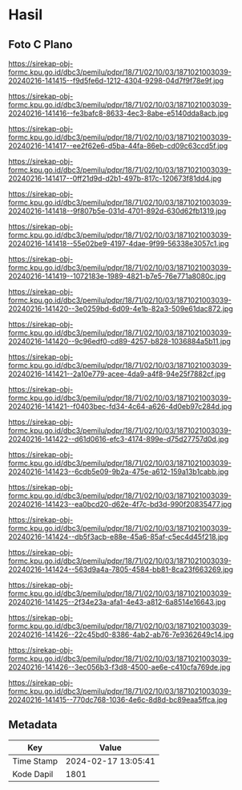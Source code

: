# Hasil

## Foto C Plano

https://sirekap-obj-formc.kpu.go.id/dbc3/pemilu/pdpr/18/71/02/10/03/1871021003039-20240216-141415--f9d5fe6d-1212-4304-9298-04d7f9f78e9f.jpg

https://sirekap-obj-formc.kpu.go.id/dbc3/pemilu/pdpr/18/71/02/10/03/1871021003039-20240216-141416--fe3bafc8-8633-4ec3-8abe-e5140dda8acb.jpg

https://sirekap-obj-formc.kpu.go.id/dbc3/pemilu/pdpr/18/71/02/10/03/1871021003039-20240216-141417--ee2f62e6-d5ba-44fa-86eb-cd09c63ccd5f.jpg

https://sirekap-obj-formc.kpu.go.id/dbc3/pemilu/pdpr/18/71/02/10/03/1871021003039-20240216-141417--0ff21d9d-d2b1-497b-817c-120673f81dd4.jpg

https://sirekap-obj-formc.kpu.go.id/dbc3/pemilu/pdpr/18/71/02/10/03/1871021003039-20240216-141418--9f807b5e-031d-4701-892d-630d62fb1319.jpg

https://sirekap-obj-formc.kpu.go.id/dbc3/pemilu/pdpr/18/71/02/10/03/1871021003039-20240216-141418--55e02be9-4197-4dae-9f99-56338e3057c1.jpg

https://sirekap-obj-formc.kpu.go.id/dbc3/pemilu/pdpr/18/71/02/10/03/1871021003039-20240216-141419--1072183e-1989-4821-b7e5-76e771a8080c.jpg

https://sirekap-obj-formc.kpu.go.id/dbc3/pemilu/pdpr/18/71/02/10/03/1871021003039-20240216-141420--3e0259bd-6d09-4e1b-82a3-509e61dac872.jpg

https://sirekap-obj-formc.kpu.go.id/dbc3/pemilu/pdpr/18/71/02/10/03/1871021003039-20240216-141420--9c96edf0-cd89-4257-b828-1036884a5b11.jpg

https://sirekap-obj-formc.kpu.go.id/dbc3/pemilu/pdpr/18/71/02/10/03/1871021003039-20240216-141421--2a10e779-acee-4da9-a4f8-94e25f7882cf.jpg

https://sirekap-obj-formc.kpu.go.id/dbc3/pemilu/pdpr/18/71/02/10/03/1871021003039-20240216-141421--f0403bec-fd34-4c64-a626-4d0eb97c284d.jpg

https://sirekap-obj-formc.kpu.go.id/dbc3/pemilu/pdpr/18/71/02/10/03/1871021003039-20240216-141422--d61d0616-efc3-4174-899e-d75d27757d0d.jpg

https://sirekap-obj-formc.kpu.go.id/dbc3/pemilu/pdpr/18/71/02/10/03/1871021003039-20240216-141423--6cdb5e09-9b2a-475e-a612-159a13b1cabb.jpg

https://sirekap-obj-formc.kpu.go.id/dbc3/pemilu/pdpr/18/71/02/10/03/1871021003039-20240216-141423--ea0bcd20-d62e-4f7c-bd3d-990f20835477.jpg

https://sirekap-obj-formc.kpu.go.id/dbc3/pemilu/pdpr/18/71/02/10/03/1871021003039-20240216-141424--db5f3acb-e88e-45a6-85af-c5ec4d45f218.jpg

https://sirekap-obj-formc.kpu.go.id/dbc3/pemilu/pdpr/18/71/02/10/03/1871021003039-20240216-141424--563d9a4a-7805-4584-bb81-8ca23f663269.jpg

https://sirekap-obj-formc.kpu.go.id/dbc3/pemilu/pdpr/18/71/02/10/03/1871021003039-20240216-141425--2f34e23a-afa1-4e43-a812-6a8514e16643.jpg

https://sirekap-obj-formc.kpu.go.id/dbc3/pemilu/pdpr/18/71/02/10/03/1871021003039-20240216-141426--22c45bd0-8386-4ab2-ab76-7e9362649c14.jpg

https://sirekap-obj-formc.kpu.go.id/dbc3/pemilu/pdpr/18/71/02/10/03/1871021003039-20240216-141426--3ec056b3-f3d8-4500-ae6e-c410cfa769de.jpg

https://sirekap-obj-formc.kpu.go.id/dbc3/pemilu/pdpr/18/71/02/10/03/1871021003039-20240216-141415--770dc768-1036-4e6c-8d8d-bc89eaa5ffca.jpg


## Metadata

| Key        | Value               |
| ---------- | ------------------- |
| Time Stamp | 2024-02-17 13:05:41 |
| Kode Dapil | 1801                |




